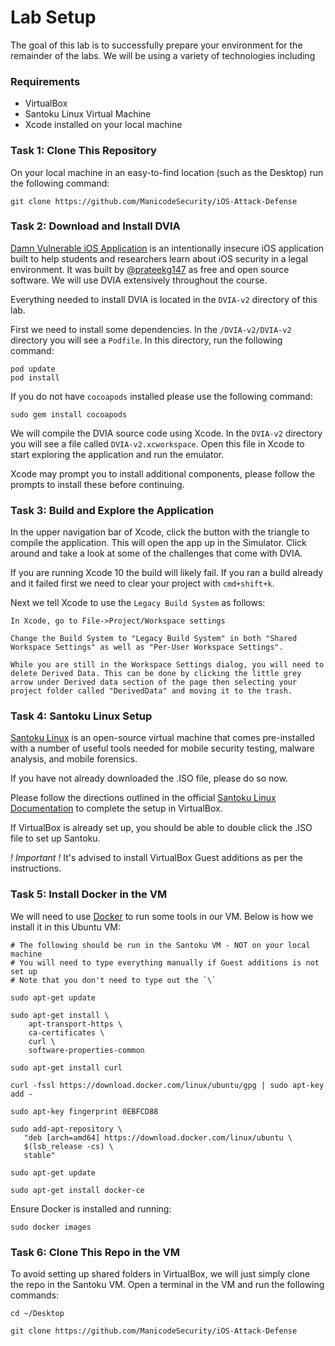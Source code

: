 # Lab Setup

The goal of this lab is to successfully prepare your environment for the remainder of the labs. We will be using a variety of technologies including 

### Requirements
- VirtualBox
- Santoku Linux Virtual Machine
- Xcode installed on your local machine

### Task 1: Clone This Repository
On your local machine in an easy-to-find location (such as the Desktop) run the following command:
```
git clone https://github.com/ManicodeSecurity/iOS-Attack-Defense
```

### Task 2: Download and Install DVIA 
[Damn Vulnerable iOS Application](http://damnvulnerableiosapp.com/) is an intentionally insecure iOS application built to help students and researchers learn about iOS security in a legal environment. It was built by [@prateekg147](http://twitter.com/prateekg147) as free and open source software. We will use DVIA extensively throughout the course. 

Everything needed to install DVIA is located in the `DVIA-v2` directory of this lab. 

First we need to install some dependencies. In the `/DVIA-v2/DVIA-v2` directory you will see a `Podfile`. In this directory, run the following command:

```
pod update
pod install
```

If you do not have `cocoapods` installed please use the following command:
```
sudo gem install cocoapods
```

We will compile the DVIA source code using Xcode. In the `DVIA-v2` directory you will see a file called `DVIA-v2.xcworkspace`. Open this file in Xcode to start exploring the application and run the emulator.

Xcode may prompt you to install additional components, please follow the prompts to install these before continuing. 

### Task 3: Build and Explore the Application 

In the upper navigation bar of Xcode, click the button with the triangle to compile the application. This will open the app up in the Simulator. Click around and take a look at some of the challenges that come with DVIA.

If you are running Xcode 10 the build will likely fail. If you ran a build already and it failed first we need to clear your project with `cmd+shift+k`.

Next we tell Xcode to use the `Legacy Build System` as follows:

```
In Xcode, go to File->Project/Workspace settings

Change the Build System to "Legacy Build System" in both "Shared Workspace Settings" as well as "Per-User Workspace Settings".

While you are still in the Workspace Settings dialog, you will need to delete Derived Data. This can be done by clicking the little grey arrow under Derived data section of the page then selecting your project folder called "DerivedData" and moving it to the trash.
```

### Task 4: Santoku Linux Setup
[Santoku Linux](https://santoku-linux.com/) is an open-source virtual machine that comes pre-installed with a number of useful tools needed for mobile security testing, malware analysis, and mobile forensics. 

If you have not already downloaded the .ISO file, please do so now. 

Please follow the directions outlined in the official [Santoku Linux Documentation](https://santoku-linux.com/howto/installing-santoku/installing-santoku-in-a-virtual-machine/) to complete the setup in VirtualBox.

If VirtualBox is already set up, you should be able to double click the .ISO file to set up Santoku.

*! Important !* It's advised to install VirtualBox Guest additions as per the instructions.

### Task 5: Install Docker in the VM
We will need to use [Docker](https://www.docker.com/) to run some tools in our VM. Below is how we install it in this Ubuntu VM:


```
# The following should be run in the Santoku VM - NOT on your local machine
# You will need to type everything manually if Guest additions is not set up
# Note that you don't need to type out the `\`

sudo apt-get update

sudo apt-get install \
    apt-transport-https \
    ca-certificates \
    curl \
    software-properties-common

sudo apt-get install curl

curl -fssl https://download.docker.com/linux/ubuntu/gpg | sudo apt-key add -

sudo apt-key fingerprint 0EBFCD88

sudo add-apt-repository \
   "deb [arch=amd64] https://download.docker.com/linux/ubuntu \
   $(lsb_release -cs) \
   stable"

sudo apt-get update

sudo apt-get install docker-ce
```

Ensure Docker is installed and running:
```
sudo docker images
```

### Task 6: Clone This Repo in the VM

To avoid setting up shared folders in VirtualBox, we will just simply clone the repo in the Santoku VM. Open a terminal in the VM and run the following commands:

```
cd ~/Desktop

git clone https://github.com/ManicodeSecurity/iOS-Attack-Defense
```


